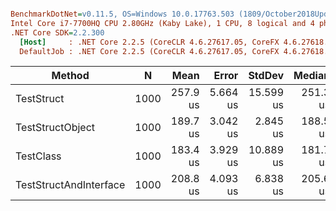 ``` ini

BenchmarkDotNet=v0.11.5, OS=Windows 10.0.17763.503 (1809/October2018Update/Redstone5)
Intel Core i7-7700HQ CPU 2.80GHz (Kaby Lake), 1 CPU, 8 logical and 4 physical cores
.NET Core SDK=2.2.300
  [Host]     : .NET Core 2.2.5 (CoreCLR 4.6.27617.05, CoreFX 4.6.27618.01), 64bit RyuJIT
  DefaultJob : .NET Core 2.2.5 (CoreCLR 4.6.27617.05, CoreFX 4.6.27618.01), 64bit RyuJIT


```
|                 Method |    N |     Mean |    Error |    StdDev |   Median | Ratio | RatioSD |   Gen 0 |   Gen 1 |   Gen 2 | Allocated |
|----------------------- |----- |---------:|---------:|----------:|---------:|------:|--------:|--------:|--------:|--------:|----------:|
|             TestStruct | 1000 | 257.9 us | 5.664 us | 15.599 us | 251.3 us |  1.00 |    0.00 | 83.0078 | 83.0078 | 83.0078 | 355.13 KB |
|       TestStructObject | 1000 | 189.7 us | 3.042 us |  2.845 us | 188.5 us |  0.74 |    0.03 | 92.5293 |  0.7324 |       - | 287.32 KB |
|              TestClass | 1000 | 183.4 us | 3.929 us | 10.889 us | 181.7 us |  0.71 |    0.06 | 58.3496 | 27.5879 |       - | 263.88 KB |
| TestStructAndInterface | 1000 | 208.8 us | 4.093 us |  6.838 us | 205.6 us |  0.79 |    0.05 | 81.5430 | 20.0195 |       - | 287.32 KB |
